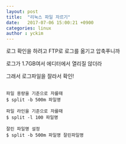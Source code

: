 ```yaml
---
layout: post
title:  "리눅스 파일 자르기"
date:   2017-07-06 15:00:21 +0900
categories: linux
author : yckim
---
```


로그 확인을 하려고 FTP로 로그를 옮기고 압축푸니까

로그가 1.7GB여서 에디터에서 열리질 않더라

그래서 로그파일을 잘라서 확인!


```

파일 용량을 기준으로 자를때
$ split -b 500m 파일명

파일 라인을 기준으로 자를때
$ split -l 100 파일명

잘린 파일명 설정
$ split -b 500m 파일명 잘린파일명

```
